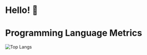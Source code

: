 # Hello! 👋 

# Programming Language Metrics
![Top Langs](https://github-readme-stats.vercel.app/api/top-langs/?username=alyssa019283&layout=donut&theme=radical)


<!--
**alyssa019283/alyssa019283** is a ✨ _special_ ✨ repository because its `README.md` (this file) appears on your GitHub profile.

Here are some ideas to get you started:

- 🔭 I’m currently working on ...
- 🌱 I’m currently learning ...
- 👯 I’m looking to collaborate on ...
- 🤔 I’m looking for help with ...
- 💬 Ask me about ...
- 📫 How to reach me: ...
- 😄 Pronouns: ...
- ⚡ Fun fact: ...
-->
